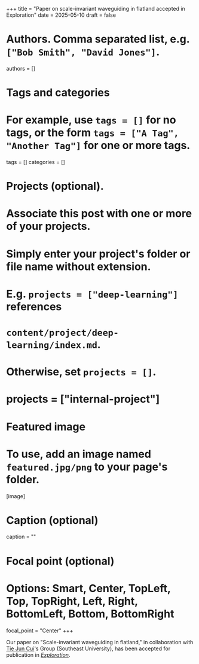 +++
title = "Paper on scale-invariant waveguiding in flatland accepted in Exploration"
date = 2025-05-10
draft = false

# Authors. Comma separated list, e.g. `["Bob Smith", "David Jones"]`.
authors = []

# Tags and categories
# For example, use `tags = []` for no tags, or the form `tags = ["A Tag", "Another Tag"]` for one or more tags.
tags = []
categories = []

# Projects (optional).
#   Associate this post with one or more of your projects.
#   Simply enter your project's folder or file name without extension.
#   E.g. `projects = ["deep-learning"]` references 
#   `content/project/deep-learning/index.md`.
#   Otherwise, set `projects = []`.
# projects = ["internal-project"]

# Featured image
# To use, add an image named `featured.jpg/png` to your page's folder. 
[image]
  # Caption (optional)
  caption = ""

  # Focal point (optional)
  # Options: Smart, Center, TopLeft, Top, TopRight, Left, Right, BottomLeft, Bottom, BottomRight
  focal_point = "Center"
+++

Our paper on "Scale-invariant waveguiding in flatland,"
in collaboration with [Tie Jun Cui]'s Group (Southeast University),
has been accepted for publication in [*Exploration*](https://onlinelibrary.wiley.com/journal/27662098). 


[Tie Jun Cui]: https://scholar.google.com/citations?user=-h-1eJsAAAAJ&hl=en
